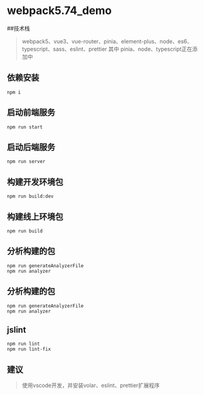 # webpack5.74_demo

##技术栈
> webpack5、vue3、vue-router、pinia、element-plus、node、es6、typescript、sass、eslint、prettier
其中 pinia、node、typescript正在添加中

## 依赖安装
```
npm i
```

## 启动前端服务
```
npm run start
```

## 启动后端服务
```
npm run server
```

## 构建开发环境包
```
npm run build:dev
```

## 构建线上环境包
```
npm run build
```

## 分析构建的包
```
npm run generateAnalyzerFile
npm run analyzer
```

## 分析构建的包
```
npm run generateAnalyzerFile
npm run analyzer
```

## jslint
```
npm run lint
npm run lint-fix
```
## 建议
> 使用vscode开发，并安装volar、eslint、prettier扩展程序
